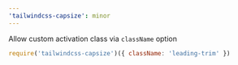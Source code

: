 ```yaml
---
'tailwindcss-capsize': minor
---
```


Allow custom activation class via `className` option

```js
require('tailwindcss-capsize')({ className: 'leading-trim' })
```
